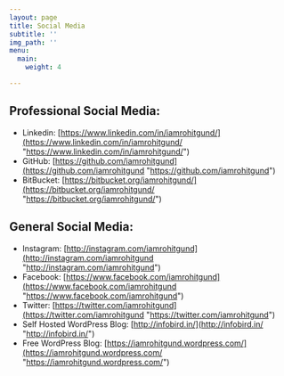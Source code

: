 ```yaml
---
layout: page
title: Social Media
subtitle: ''
img_path: ''
menu:
  main:
    weight: 4

---
```



## **Professional Social Media:**

* Linkedin: [https://www.linkedin.com/in/iamrohitgund/](https://www.linkedin.com/in/iamrohitgund/ "https://www.linkedin.com/in/iamrohitgund/")
* GitHub: [https://github.com/iamrohitgund](https://github.com/iamrohitgund "https://github.com/iamrohitgund")
* BitBucket: [https://bitbucket.org/iamrohitgund/](https://bitbucket.org/iamrohitgund/ "https://bitbucket.org/iamrohitgund/")

## **General Social Media:**

* Instagram: [http://instagram.com/iamrohitgund](http://instagram.com/iamrohitgund "http://instagram.com/iamrohitgund")
* Facebook: [https://www.facebook.com/iamrohitgund](https://www.facebook.com/iamrohitgund "https://www.facebook.com/iamrohitgund")
* Twitter: [https://twitter.com/iamrohitgund](https://twitter.com/iamrohitgund "https://twitter.com/iamrohitgund")
* Self Hosted WordPress Blog: [http://infobird.in/](http://infobird.in/ "http://infobird.in/")
* Free WordPress Blog: [https://iamrohitgund.wordpress.com/](https://iamrohitgund.wordpress.com/ "https://iamrohitgund.wordpress.com/")
